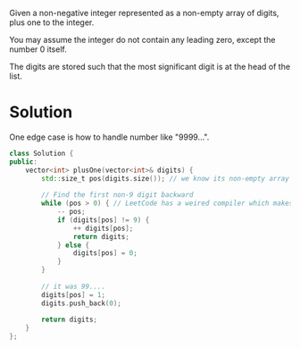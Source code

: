 Given a non-negative integer represented as a non-empty array of digits, plus one to the integer.

You may assume the integer do not contain any leading zero, except the number 0 itself.

The digits are stored such that the most significant digit is at the head of the list.


# Solution

One edge case is how to handle number like "9999...".

```cpp
class Solution {
public:
    vector<int> plusOne(vector<int>& digits) {
        std::size_t pos(digits.size()); // we know its non-empty array
        
        // Find the first non-9 digit backward
        while (pos > 0) { // LeetCode has a weired compiler which makes pos -- > 0 WRONG! WTF!
            -- pos;
            if (digits[pos] != 9) {
                ++ digits[pos];
                return digits;
            } else {
                digits[pos] = 0;
            }
        }
        
        // it was 99....
        digits[pos] = 1;
        digits.push_back(0);
        
        return digits;
    }
};
```
